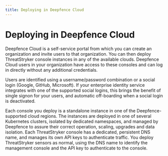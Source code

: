 ```yaml
---
title: Deploying in Deepfence Cloud
---
```


# Deploying in Deepfence Cloud

Deepfence Cloud is a self-service portal from which you can create an organization and invite users to that organization. You can then deploy ThreatStryker console instances in any of the available clouds. Deepfence Cloud users in your organization have access to these consoles and can log in directly without any additional credentials.

Users are identified using a username/password combination or a social login (Google, GitHub, Microsoft). If your enterprise identity service integrates with one of the supported social logins, this brings the benefit of single signon for your users, and automatic off-boarding when a social login is deactivated.

Each console you deploy is a standalone instance in one of the Deepfence-supported cloud regions. The instances are deployed in one of several Kubernetes clusters, isolated by dedicated namespaces, and managed by Deepfence to assure their correct operation, scaling, upgrades and data isolation. Each ThreatStryker console has a dedicated, persistent DNS name, and manages its own API keys to authenticate traffic. You deploy ThreatStryker sensors as normal, using the DNS name to identify the management console and the API key to authenticate to the console.